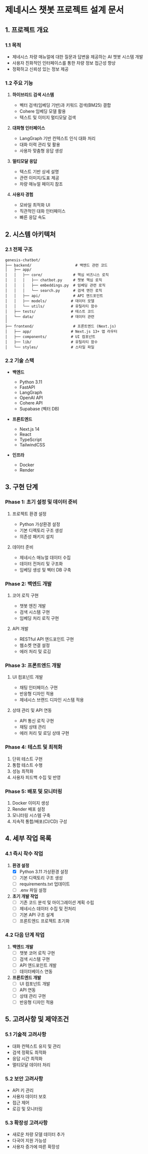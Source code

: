 # 제네시스 챗봇 프로젝트 설계 문서

## 1. 프로젝트 개요

### 1.1 목적
- 제네시스 차량 매뉴얼에 대한 질문과 답변을 제공하는 AI 챗봇 시스템 개발
- 사용자 친화적인 인터페이스를 통한 차량 정보 접근성 향상
- 정확하고 신뢰성 있는 정보 제공

### 1.2 주요 기능
1. **하이브리드 검색 시스템**
   - 벡터 검색(임베딩 기반)과 키워드 검색(BM25) 결합
   - Cohere 임베딩 모델 활용
   - 텍스트 및 이미지 멀티모달 검색

2. **대화형 인터페이스**
   - LangGraph 기반 컨텍스트 인식 대화 처리
   - 대화 이력 관리 및 활용
   - 사용자 맞춤형 응답 생성

3. **멀티모달 응답**
   - 텍스트 기반 상세 설명
   - 관련 이미지/도표 제공
   - 차량 매뉴얼 페이지 참조

4. **사용자 경험**
   - 모바일 최적화 UI
   - 직관적인 대화 인터페이스
   - 빠른 응답 속도

## 2. 시스템 아키텍처

### 2.1 전체 구조
```
genesis-chatbot/
├── backend/                    # 백엔드 관련 코드
│   ├── app/
│   │   ├── core/              # 핵심 비즈니스 로직
│   │   │   ├── chatbot.py     # 챗봇 핵심 로직
│   │   │   ├── embeddings.py  # 임베딩 관련 로직
│   │   │   └── search.py      # 검색 엔진 로직
│   │   ├── api/               # API 엔드포인트
│   │   ├── models/           # 데이터 모델
│   │   └── utils/            # 유틸리티 함수
│   ├── tests/                # 테스트 코드
│   └── data/                 # 데이터 관련
│
├── frontend/                  # 프론트엔드 (Next.js)
│   ├── app/                  # Next.js 13+ 앱 라우터
│   ├── components/           # UI 컴포넌트
│   ├── lib/                  # 유틸리티 함수
│   └── styles/               # 스타일 파일
```

### 2.2 기술 스택
- **백엔드**
  - Python 3.11
  - FastAPI
  - LangGraph
  - OpenAI API
  - Cohere API
  - Supabase (벡터 DB)

- **프론트엔드**
  - Next.js 14
  - React
  - TypeScript
  - TailwindCSS

- **인프라**
  - Docker
  - Render

## 3. 구현 단계

### Phase 1: 초기 설정 및 데이터 준비
1. 프로젝트 환경 설정
   - Python 가상환경 설정
   - 기본 디렉토리 구조 생성
   - 의존성 패키지 설치

2. 데이터 준비
   - 제네시스 매뉴얼 데이터 수집
   - 데이터 전처리 및 구조화
   - 임베딩 생성 및 벡터 DB 구축

### Phase 2: 백엔드 개발
1. 코어 로직 구현
   - 챗봇 엔진 개발
   - 검색 시스템 구현
   - 임베딩 처리 로직 구현

2. API 개발
   - RESTful API 엔드포인트 구현
   - 웹소켓 연결 설정
   - 에러 처리 및 로깅

### Phase 3: 프론트엔드 개발
1. UI 컴포넌트 개발
   - 채팅 인터페이스 구현
   - 반응형 디자인 적용
   - 제네시스 브랜드 디자인 시스템 적용

2. 상태 관리 및 API 연동
   - API 통신 로직 구현
   - 채팅 상태 관리
   - 에러 처리 및 로딩 상태 구현

### Phase 4: 테스트 및 최적화
1. 단위 테스트 구현
2. 통합 테스트 수행
3. 성능 최적화
4. 사용자 피드백 수집 및 반영

### Phase 5: 배포 및 모니터링
1. Docker 이미지 생성
2. Render 배포 설정
3. 모니터링 시스템 구축
4. 지속적 통합/배포(CI/CD) 구성

## 4. 세부 작업 목록

### 4.1 즉시 착수 작업
1. **환경 설정**
   - [x] Python 3.11 가상환경 설정
   - [ ] 기본 디렉토리 구조 생성
   - [ ] requirements.txt 업데이트
   - [ ] .env 파일 설정

2. **초기 개발 작업**
   - [ ] 기존 코드 분석 및 마이그레이션 계획 수립
   - [ ] 제네시스 데이터 수집 및 전처리
   - [ ] 기본 API 구조 설계
   - [ ] 프론트엔드 프로젝트 초기화

### 4.2 다음 단계 작업
1. **백엔드 개발**
   - [ ] 챗봇 코어 로직 구현
   - [ ] 검색 시스템 구현
   - [ ] API 엔드포인트 개발
   - [ ] 데이터베이스 연동

2. **프론트엔드 개발**
   - [ ] UI 컴포넌트 개발
   - [ ] API 연동
   - [ ] 상태 관리 구현
   - [ ] 반응형 디자인 적용

## 5. 고려사항 및 제약조건

### 5.1 기술적 고려사항
- 대화 컨텍스트 유지 및 관리
- 검색 정확도 최적화
- 응답 시간 최적화
- 멀티모달 데이터 처리

### 5.2 보안 고려사항
- API 키 관리
- 사용자 데이터 보호
- 접근 제어
- 로깅 및 모니터링

### 5.3 확장성 고려사항
- 새로운 차량 모델 데이터 추가
- 다국어 지원 가능성
- 사용자 증가에 따른 확장성 